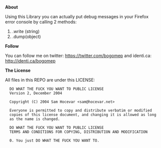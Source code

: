 __About__

Using this Library you can actually put debug messages in your Firefox error console by calling 2 methods:
1. .write (string)
2. .dump(object)

__Follow__

You can follow me on twitter: https://twitter.com/bogomep and identi.ca: http://identi.ca/bogomep


__The License__

All files in this REPO are under this LICENSE:

      DO WHAT THE FUCK YOU WANT TO PUBLIC LICENSE
      Version 2, December 2004

      Copyright (C) 2004 Sam Hocevar <sam@hocevar.net>

      Everyone is permitted to copy and distribute verbatim or modified
      copies of this license document, and changing it is allowed as long
      as the name is changed.

      DO WHAT THE FUCK YOU WANT TO PUBLIC LICENSE
      TERMS AND CONDITIONS FOR COPYING, DISTRIBUTION AND MODIFICATION

      0. You just DO WHAT THE FUCK YOU WANT TO.
